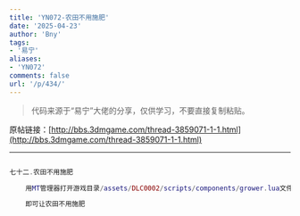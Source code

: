 ```yaml
---
title: 'YN072-农田不用施肥'
date: '2025-04-23'
author: 'Bny'
tags:
- '易宁'
aliases:
- 'YN072'
comments: false
url: '/p/434/'
---
```


> 代码来源于“易宁”大佬的分享，仅供学习，不要直接复制粘贴。

原帖链接：[http://bbs.3dmgame.com/thread-3859071-1-1.html](http://bbs.3dmgame.com/thread-3859071-1-1.html)

---

```lua  

七十二.农田不用施肥

	用MT管理器打开游戏目录/assets/DLC0002/scripts/components/grower.lua文件，将self.cycles_left = self.cycles_left - 1替换为self.cycles_left = self.cycles_left

	即可让农田不用施肥

```  

